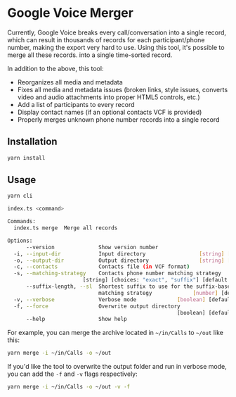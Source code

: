 # Google Voice Merger

Currently, Google Voice breaks every call/conversation into a single record, which can result in thousands of records for each participant/phone number, making the export very hard to use. Using this tool, it's possible to merge all these records. into a single time-sorted record.

In addition to the above, this tool:

* Reorganizes all media and metadata
* Fixes all media and metadata issues (broken links, style issues, converts video and audio attachments into proper HTML5 controls, etc.)
* Add a list of participants to every record
* Display contact names (if an optional contacts VCF is provided)
* Properly merges unknown phone number records into a single record

## Installation

```sh
yarn install
```

## Usage

```sh
yarn cli

index.ts <command>

Commands:
  index.ts merge  Merge all records

Options:
      --version              Show version number                       [boolean]
  -i, --input-dir            Input directory                 [string] [required]
  -o, --output-dir           Output directory                [string] [required]
  -c, --contacts             Contacts file (in VCF format)              [string]
  -s, --matching-strategy    Contacts phone number matching strategy
                        [string] [choices: "exact", "suffix"] [default: "exact"]
      --suffix-length, --sl  Shortest suffix to use for the suffix-based
                             matching strategy             [number] [default: 8]
  -v, --verbose              Verbose mode             [boolean] [default: false]
  -f, --force                Overwrite output directory
                                                      [boolean] [default: false]
      --help                 Show help                                 [boolean]
```

For example, you can merge the archive located in `~/in/Calls` to `~/out` like this:

```sh
yarn merge -i ~/in/Calls -o ~/out
```

If you'd like the tool to overwrite the output folder and run in verbose mode, you can add the `-f` and `-v` flags respectively:

```sh
yarn merge -i ~/in/Calls -o ~/out -v -f
```
